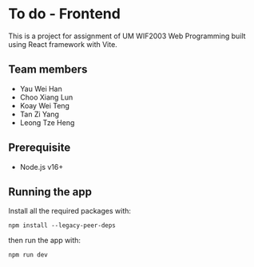 # To do - Frontend

This is a project for assignment of UM WIF2003 Web Programming built using React framework with Vite.

## Team members

- Yau Wei Han
- Choo Xiang Lun
- Koay Wei Teng
- Tan Zi Yang
- Leong Tze Heng

## Prerequisite

- Node.js v16+

## Running the app

Install all the required packages with:

```
npm install --legacy-peer-deps
```

then run the app with:

```
npm run dev
```
